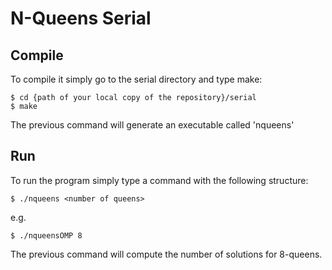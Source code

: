 # N-Queens Serial

## Compile

To compile it simply go to the serial directory and type make:

	$ cd {path of your local copy of the repository}/serial
	$ make

The previous command will generate an executable called 'nqueens'

## Run

To run the program simply type a command with the following structure:
	
	$ ./nqueens <number of queens>

e.g.

	$ ./nqueensOMP 8 

The previous command will compute the number of solutions for 8-queens.
